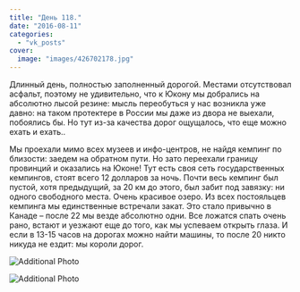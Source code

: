 ```yaml
---
title: "День 118."
date: "2016-08-11"
categories: 
  - "vk_posts"
cover:
  image: "images/426702178.jpg"
---
```


Длинный день, полностью заполненный дорогой. Местами отсутствовал асфальт, поэтому не удивительно, что к Юкону мы добрались на абсолютно лысой резине: мысль переобуться у нас возникла уже давно: на таком протектере в России мы даже из двора не выехали, побоялись бы. Но тут из-за качества дорог ощущалось, что еще можно ехать и ехать..

<!--more-->

Мы проехали мимо всех музеев и инфо-центров, не найдя кемпинг по близости: заедем на обратном пути. Но зато переехали границу провинций и оказались на Юконе! Тут есть своя сеть государственных кемпингов, стоят всего 12 долларов за ночь. Почти весь кемпинг был пустой, хотя предыдущий, за 20 км до этого, был забит под завязку: ни одного свободного места. Очень красивое озеро. Из всех постояльцев кемпинга мы единственные встречали закат. Это стало привычно в Канаде – после 22 мы везде абсолютно одни. Все ложатся спать очень рано, встают и уезжают еще до того, как мы успеваем открыть глаза. И если в 13-15 часов на дорогах можно найти машины, то после 20 никто никуда не ездит: мы короли дорог.

![Additional Photo](https://vodpop.ru/wp-content/uploads/2023/07/426702179.jpg)

![Additional Photo](https://vodpop.ru/wp-content/uploads/2023/07/426702180.jpg)
